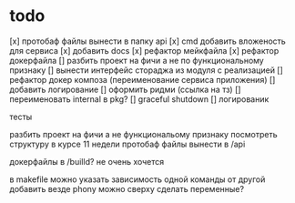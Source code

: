 # todo

[x] протобаф файлы вынести в папку api
[x] cmd добавить вложеность для сервиса
[x] добавить docs
[x] рефактор мейкфайла
[x] рефактор докерфайла
[] разбить проект на фичи а не по функциональному признаку
[] вынести интерфейс стораджа из модуля с реализацией
[] рефактор докер композа (переименование сервиса приложения)
[] добавить логирование
[] оформить ридми (ссылка на тз)
[] переименовать internal в pkg?
[] graceful shutdown
[] логированик

тесты

разбить проект на фичи а не функциональому признаку
посмотреть структуру в курсе 11 недели
протобаф файлы вынести в /api

докерфайлы в /builld? не очень хочется

в makefile можно указать зависимость одной команды от другой
добавить везде phony
можно сверху сделать переменные?